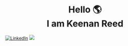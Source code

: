 <h1 align="center">
  Hello 🌎 <br> I am Keenan Reed
</h1>

<a target="_blank" href="https://www.linkedin.com/in/keenancodes/">![LinkedIn](https://img.shields.io/badge/LinkedIn-0077B5?style=for-the-badge&logo=linkedin&logoColor=white)</a> 
<img src="https://img.shields.io/badge/Portfolio-aqua?style=for-the-badge&logo=&logoColor=464647" target="_blank" href="https://astralgnome.github.io/KeenanReedPortfolio"></a>


<!--
**AstralGnome/AstralGnome** is a ✨ _special_ ✨ repository because its `README.md` (this file) appears on your GitHub profile.

Here are some ideas to get you started:

- 🔭 I’m currently working on ...
- 🌱 I’m currently learning ...
- 👯 I’m looking to collaborate on ...
- 🤔 I’m looking for help with ...
- 💬 Ask me about ...
- 📫 How to reach me: ...
- 😄 Pronouns: ...
- ⚡ Fun fact: ...
-->
